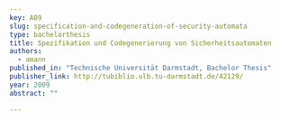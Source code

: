 ```yaml
---
key: A09
slug: specification-and-codegeneration-of-security-automata
type: bachelorthesis
title: Spezifikation und Codegenerierung von Sicherheitsautomaten
authors:
  - amann
published_in: "Technische Universität Darmstadt, Bachelor Thesis"
publisher_link: http://tubiblio.ulb.tu-darmstadt.de/42129/
year: 2009
abstract: ""

---
```

